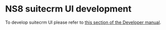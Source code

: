 # NS8 suitecrm UI development

To develop suitecrm UI please refer to [this section of the Developer manual](https://nethserver.github.io/ns8-core/ui/modules/#module-ui-development).
